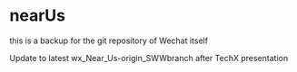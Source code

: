 # nearUs
this is a backup for the git repository of Wechat itself

Update to latest wx_Near_Us-origin_SWWbranch after TechX presentation
